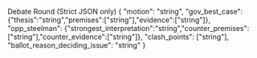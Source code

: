 Debate Round (Strict JSON only)
{
  "motion": "string",
  "gov_best_case": {"thesis":"string","premises":["string"],"evidence":["string"]},
  "opp_steelman": {"strongest_interpretation":"string","counter_premises":["string"],"counter_evidence":["string"]},
  "clash_points": ["string"],
  "ballot_reason_deciding_issue": "string"
}
